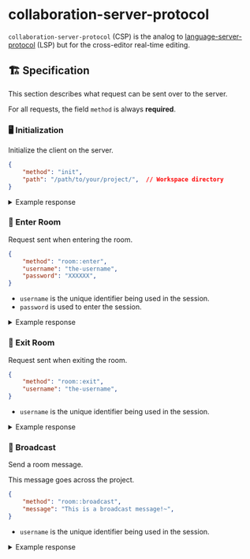 # collaboration-server-protocol

`collaboration-server-protocol` (CSP) is the analog to [language-server-protocol][]
(LSP) but for the cross-editor real-time editing.

## 🏗 Specification

This section describes what request can be sent over to the server.

For all requests, the field `method` is always **required**.

### 🖥 Initialization

Initialize the client on the server.

```json
{
    "method": "init",
    "path": "/path/to/your/project/",  // Workspace directory
}
```

<details>
<summary>Example response</summary>

```json
{
    "method": "init",
    "message": "Done initialized [/path/to/your/project/]",
    "status": "success",
}
```

</details>

### 🚪 Enter Room

Request sent when entering the room.

```json
{
    "method": "room::enter",
    "username": "the-username",
    "password": "XXXXXX",
}
```

- `username` is the unique identifier being used in the session.
- `password` is used to enter the session.

<details>
<summary>Example response</summary>

```json
{
    "method": "room::enter",
    "message": "You have successully entered the room",
    "username": "the-username",
    "status": "success",
}
```

</details>

### 🚪 Exit Room

Request sent when exiting the room.

```json
{
    "method": "room::exit",
    "username": "the-username",
}
```

- `username` is the unique identifier being used in the session.

<details>
<summary>Example response</summary>

```json
{
    "method": "room::exit",
    "message": "You have successfully left the room",
    "status": "success",
}
```

</details>

### 📢 Broadcast

Send a room message.

This message goes across the project.

```json
{
    "method": "room::broadcast",
    "message": "This is a broadcast message!~",
}
```

- `username` is the unique identifier being used in the session.

<details>
<summary>Example response</summary>

```json
{
    "method": "room::broadcast",
    "username:": "the-username",
    "message": "This is a broadcast message!~",
    "status": "success",
}
```

</details>


<!-- Links -->

[language-server-protocol]: https://github.com/microsoft/language-server-protocol
